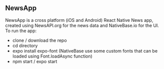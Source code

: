 ## NewsApp
NewsApp is a cross platform (iOS and Android) React Native News app, created using NewsAPI.org for the news data and NativeBase.io for the UI.
To run the app:
* clone / download the repo
* cd directory
* expo install expo-font (NativeBase use some custom fonts that can be loaded using Font.loadAsync function)
* npm start / expo start 
